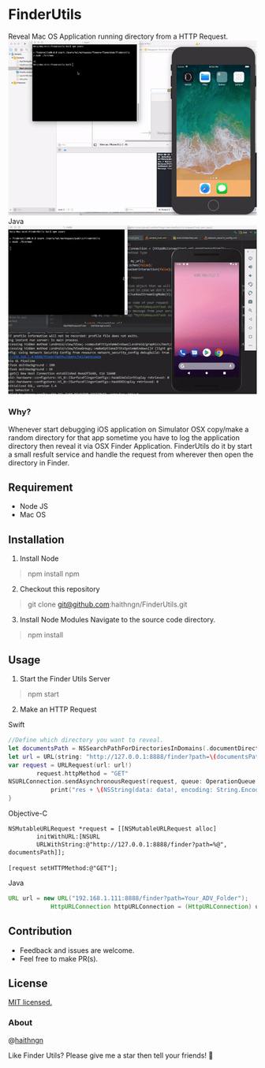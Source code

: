 # FinderUtils
Reveal Mac OS Application running directory from a HTTP Request.
![Alt Text](Demo.gif)
Java
![Alt Text](Demo_Java.gif)
### Why?
Whenever start debugging iOS application on Simulator OSX copy/make a random directory for that app sometime you have to log the application directory then reveal it via OSX Finder Application.
FinderUtils do it by start a small resfult service and handle the request from wherever then open the directory in Finder.
## Requirement
+ Node JS
+ Mac OS

## Installation
1. Install Node
> npm install npm
2. Checkout this repository
> git clone git@github.com:haithngn/FinderUtils.git
3. Install Node Modules
Navigate to the source code directory.
> npm install

## Usage
1. Start the Finder Utils Server
> npm start
2. Make an HTTP Request

Swift
~~~~swift 
//Define which directory you want to reveal.
let documentsPath = NSSearchPathForDirectoriesInDomains(.documentDirectory, .userDomainMask, true)[0]
let url = URL(string: "http://127.0.0.1:8888/finder?path=\(documentsPath)")
var request = URLRequest(url: url!)
        request.httpMethod = "GET"
NSURLConnection.sendAsynchronousRequest(request, queue: OperationQueue.main) {(response, data, error) in
            print("res + \(NSString(data: data!, encoding: String.Encoding.utf8.rawValue))")
}
~~~~
Objective-C
~~~~obj-c
NSMutableURLRequest *request = [[NSMutableURLRequest alloc] 
        initWithURL:[NSURL 
        URLWithString:@"http://127.0.0.1:8888/finder?path=%@", documentsPath]];
 
[request setHTTPMethod:@"GET"];
~~~~

Java
~~~~java
URL url = new URL("192.168.1.111:8888/finder?path=Your_ADV_Folder");
            HttpURLConnection httpURLConnection = (HttpURLConnection) url.openConnection();
~~~~

## Contribution
+ Feedback and issues are welcome.
+ Feel free to make PR(s).

## License
[MIT licensed.](https://github.com/realm/SwiftLint/blob/master/LICENSE)

### About
@[haithngn](https://haithngn.com)

Like Finder Utils? Please give me a star then tell your friends! 🍻